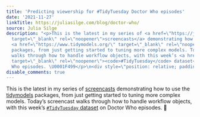 ```yaml
---
title: 'Predicting viewership for #TidyTuesday Doctor Who episodes'
date: '2021-11-27'
linkTitle: https://juliasilge.com/blog/doctor-who/
source: Julia Silge
description: "<p>This is the latest in my series of <a href=\"https://juliasilge.com/category/tidymodels/\"
  target=\"_blank\" rel=\"noopener\">screencasts</a> demonstrating how to use the
  <a href=\"https://www.tidymodels.org/\" target=\"_blank\" rel=\"noopener\">tidymodels</a>
  packages, from just getting started to tuning more complex models. Today’s screencast
  walks through how to handle workflow objects, with this week’s <a href=\"https://github.com/rfordatascience/tidytuesday\"
  target=\"_blank\" rel=\"noopener\"><code>#TidyTuesday</code> dataset</a> on Doctor
  Who episodes. \U0001F499</p>\n<div style=\"position: relative; padding-bottom: ..."
disable_comments: true
---
```

<p>This is the latest in my series of <a href="https://juliasilge.com/category/tidymodels/" target="_blank" rel="noopener">screencasts</a> demonstrating how to use the <a href="https://www.tidymodels.org/" target="_blank" rel="noopener">tidymodels</a> packages, from just getting started to tuning more complex models. Today’s screencast walks through how to handle workflow objects, with this week’s <a href="https://github.com/rfordatascience/tidytuesday" target="_blank" rel="noopener"><code>#TidyTuesday</code> dataset</a> on Doctor Who episodes. 💙</p>
<div style="position: relative; padding-bottom: ...